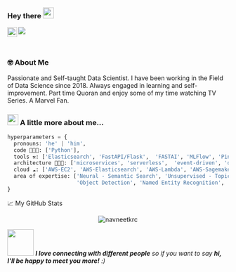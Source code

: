 ### Hey there <img src="https://media.giphy.com/media/hvRJCLFzcasrR4ia7z/giphy.gif" width="25px">


<a href="https://www.linkedin.com/in/sbrvrm/">
  <img align="left" alt="Subir's LinkedIN" width="22px" src="https://raw.githubusercontent.com/peterthehan/peterthehan/master/assets/linkedin.svg" />
</a>

![](https://visitor-badge.glitch.me/badge?page_id=navneetkrc.navneetkrc)

<br />


### 🤓 About Me
  <p>
  Passionate and Self-taught Data Scientist.
  I have been working in the Field of Data Science since 2018. Always engaged in learning and self-improvement.
  Part time Quoran and enjoy some of my time watching TV Series. A Marvel Fan.
  <p/>
  
### <img src="https://media.giphy.com/media/VgCDAzcKvsR6OM0uWg/giphy.gif" width="25"> A little more about me...  

```python
hyperparameters = {
  pronouns: 'he' | 'him',
  code 👨🏼‍💻: ['Python'],
  tools ⚒: ['Elasticsearch', 'FastAPI/Flask',  'FASTAI', 'MLFlow', 'Pinecone', 'Milvus' ],
  architecture 👨🏻‍🏫: ['microservices', 'serverless',  'event-driven', 'design system pattern'],
  cloud ☁️: ['AWS-EC2', 'AWS-Elasticsearch', 'AWS-Lambda', 'AWS-Sagemaker','Azure'],
  area of expertise: ['Neural - Semantic Search', 'Unsupervised - Topic Modelling, Clustering, KNN', 'Document - Computer Vision',
                      'Object Detection', 'Named Entity Recognition', 'Question-Answering Systems', 'Text Generation and Summarisation']
}
```

📈 My GitHub Stats

<p align="center"> <img src="https://github-readme-stats.vercel.app/api?username=navneetkrc&show_icons=true&theme=gotham" alt="navneetkrc" />


<img src="https://media.giphy.com/media/LnQjpWaON8nhr21vNW/giphy.gif" width="60"> <em><b>I love connecting with different people</b> so if you want to say <b>hi, I'll be happy to meet you more!</b> :)</em>
